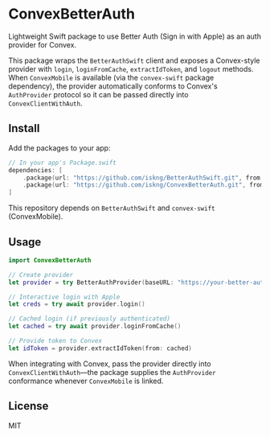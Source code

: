 # ConvexBetterAuth

Lightweight Swift package to use Better Auth (Sign in with Apple) as an auth provider for Convex.

This package wraps the `BetterAuthSwift` client and exposes a Convex-style provider with `login`, `loginFromCache`, `extractIdToken`, and `logout` methods. When `ConvexMobile` is available (via the `convex-swift` package dependency), the provider automatically conforms to Convex's `AuthProvider` protocol so it can be passed directly into `ConvexClientWithAuth`.

## Install

Add the packages to your app:

```swift
// In your app's Package.swift
dependencies: [
    .package(url: "https://github.com/iskng/BetterAuthSwift.git", from: "0.1.0"),
    .package(url: "https://github.com/iskng/ConvexBetterAuth.git", from: "0.1.0")
]
```

This repository depends on `BetterAuthSwift` and `convex-swift` (ConvexMobile).

## Usage

```swift
import ConvexBetterAuth

// Create provider
let provider = try BetterAuthProvider(baseURL: "https://your-better-auth-server.com")

// Interactive login with Apple
let creds = try await provider.login()

// Cached login (if previously authenticated)
let cached = try await provider.loginFromCache()

// Provide token to Convex
let idToken = provider.extractIdToken(from: cached)
```

When integrating with Convex, pass the provider directly into `ConvexClientWithAuth`—the package supplies the `AuthProvider` conformance whenever `ConvexMobile` is linked.

## License

MIT
